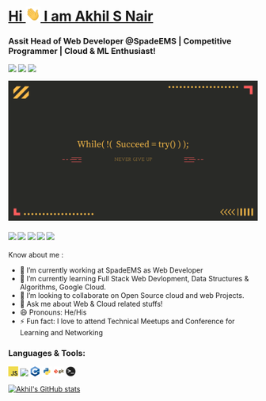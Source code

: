 # [Hi <img src="https://raw.githubusercontent.com/ABSphreak/ABSphreak/master/gifs/Hi.gif" width="30px"> I am Akhil S Nair](https://github.com/akhilsnair1047/)
### Assit Head of Web Developer @SpadeEMS | Competitive Programmer | Cloud & ML Enthusiast!


[<img height="30" src="https://img.shields.io/badge/-Facebook-3b5998?style=flat-square&labelColor=3b5998&logo=facebook&logoColor=white" />][twitter]
[<img height="30" src = "https://img.shields.io/badge/-Instagram-D7008A?style=flat-square&labelColor=D7008A&logo=Instagram&logoColor=white">][Youtube] 
[<img height="30" src="https://img.shields.io/badge/linkedin-blue.svg?&style=for-the-badge&logo=linkedin&logoColor=white" />][LinkedIn]

![alt text](https://github.com/akhilsnair1047/akhilsnair1047/blob/main/1.png) 

<!--[![Linkedin Badge](https://img.shields.io/badge/-akhilsnair1047-blue?style=flat-square&logo=Linkedin&logoColor=white&link=https://www.linkedin.com/in/akhil-s-nair-2a89b3190/)](https://www.linkedin.com/in/akhil-s-nair-2a89b3190/) 
[![Facebook Badge](https://img.shields.io/badge/-@akhilsnair1047-3b5998?style=flat-square&labelColor=3b5998&logo=facebook&logoColor=white&link=https://www.facebook.com/jonnalagadda.shivaram)](https://www.facebook.com/akhilsnair1047) [![Instagram Badge](https://img.shields.io/badge/-@__akhil_nair__-D7008A?style=flat-square&labelColor=D7008A&logo=Instagram&logoColor=white&link=https://www.instagram.com/__akhil_nair__)](https://www.instagram.com/__akhil_nair__/)[![Twitter Badge](https://img.shields.io/badge/-@akhilsnair1047-1ca0f1?style=flat-square&labelColor=1ca0f1&logo=twitter&logoColor=white&link=https://twitter.com/)](https://twitter.com/)  
**akhilsnair1047/akhilsnair1047** is a ✨ _special_ ✨ repository because its `README.md` (this file) appears on your GitHub profile. -->

 #### ![](https://img.shields.io/badge/Web%20Development-%3C%2F%3E-blueviolet) ![](https://img.shields.io/badge/JavaScript-%3C%2F%3E-yellow) ![](https://img.shields.io/badge/Python-%7C-0%2C%2022%2C%20100) ![](https://img.shields.io/badge/C++-%7C-yellowgreen) ![](https://img.shields.io/badge/Google%20Cloud-%7C-orange) 
 <!-- ![](https://img.shields.io/badge/Azure-%7C-blue)  -->

Know about me :

- 🔭 I’m currently working at SpadeEMS as Web Developer
- 🌱 I’m currently learning Full Stack Web Devlopment, Data Structures & Algorithms, Google Cloud.
- 👯 I’m looking to collaborate on Open Source cloud and web Projects.
- 💬 Ask me about Web & Cloud related stuffs!
- 😄 Pronouns: He/His
- ⚡ Fun fact: I love to attend Technical Meetups and Conference for Learning and Networking

### Languages & Tools:
<code><img height="20" src="https://raw.githubusercontent.com/github/explore/80688e429a7d4ef2fca1e82350fe8e3517d3494d/topics/javascript/javascript.png"></code>
<code><img height="20" src="https://upload.wikimedia.org/wikipedia/commons/thumb/1/10/CSS3_and_HTML5_logos_and_wordmarks.svg/791px-CSS3_and_HTML5_logos_and_wordmarks.svg.png"></code>
<code><img height="20" src="https://raw.githubusercontent.com/github/explore/80688e429a7d4ef2fca1e82350fe8e3517d3494d/topics/cpp/cpp.png"></code>
<code><img height="20" src="https://raw.githubusercontent.com/github/explore/80688e429a7d4ef2fca1e82350fe8e3517d3494d/topics/python/python.png"></code>
<code><img height="20" src="https://raw.githubusercontent.com/github/explore/80688e429a7d4ef2fca1e82350fe8e3517d3494d/topics/git/git.png"></code>
<code><img height="20" src="https://raw.githubusercontent.com/github/explore/80688e429a7d4ef2fca1e82350fe8e3517d3494d/topics/terminal/terminal.png"></code>

[![Akhil's GitHub stats](https://github-readme-stats.vercel.app/api?username=akhilsnair1047&count_private=true&theme=radical&hide=issues&show_icons=true)
](https://github.com/akhilsnair1047/github-readme-stats)
<!-- [![Top Langs](https://github-readme-stats.vercel.app/api/top-langs/?username=anuraghazra&layout=compact)](https://github.com/anuraghazra/github-readme-stats) -->

[twitter]: https://twitter.com/__akhil_nair__
[youtube]: https://youtube.com/akhilsnair1047
[gmail]: https://akhilsnair1047@gmail.com
[linkedin]: https://www.linkedin.com/in/akhil-s-nair-2a89b3190/
[Facebook]: https://www.facebook.com/akhilsnair1047





